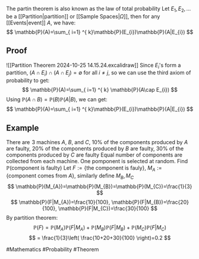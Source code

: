 The partin theorem is also known as the law of total probability
Let $E_{1},E_{2},\dots$ be a [[Partition|partition]] or [[Sample Spaces|$\Omega$]], then for any [[Events|event]] $A$, we have:
$$
\mathbb{P}(A)=\sum_{ i=1} ^{ k}\mathbb{P}(E_{i})\mathbb{P}(A|E_{i})  
$$
## Proof
![[Partition Theorem 2024-10-25 14.15.24.excalidraw]]
Since $E_{i}$'s form a partition, $(A\cap E_{i})\cap(A\cap E_{j})=\emptyset$ for all $i\neq j$, so we can use the third axiom of probability to get:
$$
\mathbb{P}(A)=\sum_{ i=1} ^{ k} \mathbb{P}(A\cap E_{i}) 
$$
Using $\mathbb{P}(A\cap B)=\mathbb{P}(B)\mathbb{P}(A|B)$, we can get:
$$
\mathbb{P}(A)=\sum_{ i=1} ^{ k}\mathbb{P}(E_{i})\mathbb{P}(A|E_{i})  
$$
## Example
There are $\hspace{0pt}3$ machines $A$, $B$, and $C$, $10\%$ of the components produced by $A$ are faulty, $20\%$ of the components produced by $B$ are faulty, $30\%$ of the components produced by $C$ are faulty
Equal number of components are collected from each machine. One pomponent is selected at random. Find $\mathbb{P}(\text{component is faulty})$
Let $F:=\{ \text{the component is fauly} \}$, $M_{A}:=\{ \text{component comes from }A \}$, similarly define $M_{B},M_{C}$
$$
\mathbb{P}(M_{A})=\mathbb{P}(M_{B})=\mathbb{P}(M_{C})=\frac{1}{3}
$$
$$
\mathbb{P}(F|M_{A})=\frac{10}{100}, \mathbb{P}(F|M_{B})=\frac{20}{100}, \mathbb{P}(F|M_{C})=\frac{30}{100}
$$
By partition theorem:
$$
\mathbb{P}(F)=\mathbb{P}(M_{A})\mathbb{P}(F|M_{A})+\mathbb{P}(M_{B})\mathbb{P}(F|M_{B})+\mathbb{P}(M_{C})\mathbb{P}(F|M_{C})
$$
$$
= \frac{1}{3}\left( \frac{10+20+30}{100} \right)=0.2
$$

#Mathematics #Probability #Theorem  